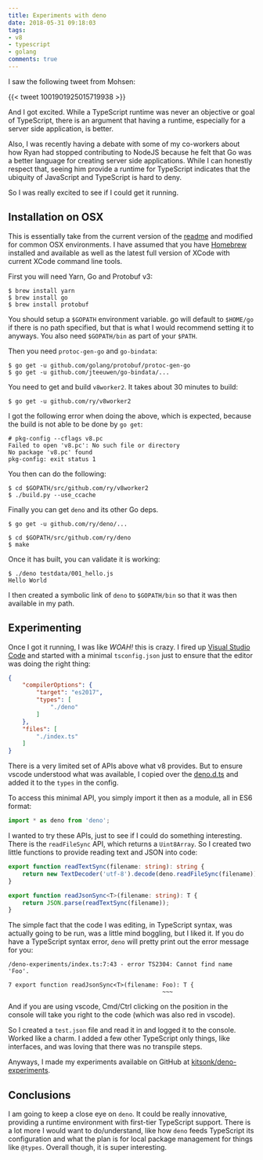 ```yaml
---
title: Experiments with deno
date: 2018-05-31 09:18:03
tags:
- v8
- typescript
- golang
comments: true
---
```


I saw the following tweet from Mohsen:

{{< tweet 1001901925015719938 >}}

And I got excited.  While a TypeScript runtime was never an objective or goal of TypeScript, there is an argument that having a runtime, especially for a server side application, is better.

Also, I was recently having a debate with some of my co-workers about how Ryan had stopped contributing to NodeJS because he felt that Go was a better language for creating server side applications.  While I can honestly respect that, seeing him provide a runtime for TypeScript indicates that the ubiquity of JavaScript and TypeScript is hard to deny.

So I was really excited to see if I could get it running.

## Installation on OSX

This is essentially take from the current version of the [readme](https://github.com/ry/deno/blob/c0cc240810f9280ca458c54b4cb69acc30e47e27/README.md#compile-instructions) and modified for common OSX environments.  I have assumed that you have [Homebrew](https://brew.sh/) installed and available as well as the latest full version of XCode with current XCode command line tools.

First you will need Yarn, Go and Protobuf v3:

```
$ brew install yarn
$ brew install go
$ brew install protobuf
```

You should setup a `$GOPATH` environment variable.  go will default to `$HOME/go` if there is no path specified, but that is what I would recommend setting it to anyways.  You also need `$GOPATH/bin` as part of your `$PATH`.

Then you need `protoc-gen-go` and `go-bindata`:

```
$ go get -u github.com/golang/protobuf/protoc-gen-go
$ go get -u github.com/jteeuwen/go-bindata/...
```

You need to get and build `v8worker2`. It takes about 30 minutes to build:

```
$ go get -u github.com/ry/v8worker2
```

I got the following error when doing the above, which is expected, because the build is not able to be done by `go get`:

```
# pkg-config --cflags v8.pc
Failed to open 'v8.pc': No such file or directory
No package 'v8.pc' found
pkg-config: exit status 1
```

You then can do the following:

```
$ cd $GOPATH/src/github.com/ry/v8worker2
$ ./build.py --use_ccache
```

Finally you can get `deno` and its other Go deps.

```
$ go get -u github.com/ry/deno/...
```

```
$ cd $GOPATH/src/github.com/ry/deno
$ make
```

Once it has built, you can validate it is working:

```
$ ./deno testdata/001_hello.js
Hello World
```

I then created a symbolic link of `deno` to `$GOPATH/bin` so that it was then available in my path.

## Experimenting

Once I got it running, I was like _WOAH!_ this is crazy.  I fired up [Visual Studio Code](https://code.visualstudio.com/) and started with a minimal `tsconfig.json` just to ensure that the editor was doing the right thing:

```json
{
    "compilerOptions": {
        "target": "es2017",
        "types": [
            "./deno"
        ]
    },
    "files": [
        "./index.ts"
    ]
}
```

There is a very limited set of APIs above what v8 provides.  But to ensure vscode understood what was available, I copied over the [deno.d.ts](https://github.com/ry/deno/blob/master/deno.d.ts) and added it to the `types` in the config.

To access this minimal API, you simply import it then as a module, all in ES6 format:

```ts
import * as deno from 'deno';
```

I wanted to try these APIs, just to see if I could do something interesting.  There is the `readFileSync` API, which returns a `Uint8Array`.  So I created two little functions to provide reading text and JSON into code:

```ts
export function readTextSync(filename: string): string {
    return new TextDecoder('utf-8').decode(deno.readFileSync(filename));
}

export function readJsonSync<T>(filename: string): T {
    return JSON.parse(readTextSync(filename));
}
```

The simple fact that the code I was editing, in TypeScript syntax, was actually going to be run, was a little mind boggling, but I liked it.  If you do have a TypeScript syntax error, `deno` will pretty print out the error message for you:

```
/deno-experiments/index.ts:7:43 - error TS2304: Cannot find name 'Foo'.

7 export function readJsonSync<T>(filename: Foo): T {
                                            ~~~
```

And if you are using vscode, Cmd/Ctrl clicking on the position in the console will take you right to the code (which was also red in vscode).

So I created a `test.json` file and read it in and logged it to the console.  Worked like a charm.  I added a few other TypeScript only things, like interfaces, and was loving that there was no transpile steps.

Anyways, I made my experiments available on GitHub at [kitsonk/deno-experiments](https://github.com/kitsonk/deno-experiments).

## Conclusions

I am going to keep a close eye on `deno`.  It could be really innovative, providing a runtime environment with first-tier TypeScript support.  There is a lot more I would want to do/understand, like how `deno` feeds TypeScript its configuration and what the plan is for local package management for things like `@types`.  Overall though, it is super interesting.
